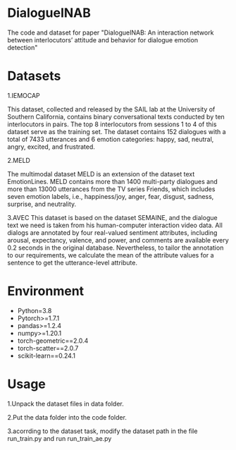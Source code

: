 DialogueINAB
=============
The code and dataset for paper "DialogueINAB: An interaction network between interlocutors’ attitude and behavior for dialogue emotion detection"

Datasets
============
1.IEMOCAP

This dataset, collected and released by the SAIL lab at the University of Southern California, contains binary conversational texts conducted by ten interlocutors in pairs. The top 8 interlocutors from sessions 1 to 4 of this dataset serve as the training set. The dataset contains 152 dialogues with a total of 7433 utterances and 6 emotion categories: happy, sad, neutral, angry, excited, and frustrated. 
  
2.MELD

The multimodal dataset MELD is an extension of the dataset text EmotionLines. MELD contains more than 1400 multi-party dialogues and more than 13000 utterances from the TV series Friends, which includes seven emotion labels, i.e., happiness/joy, anger, fear, disgust, sadness, surprise, and neutrality. 
  
3.AVEC 
This dataset is based on the dataset SEMAINE, and the dialogue text we need is taken from his human-computer interaction video data. All dialogs are annotated by four real-valued sentiment attributes, including arousal, expectancy, valence, and power, and comments are available every 0.2 seconds in the original database. Nevertheless, to tailor the annotation to our requirements, we calculate the mean of the attribute values for a sentence to get the utterance-level attribute.
  
Environment
===========
* Python=3.8
* Pytorch>=1.7.1
* pandas>=1.2.4
* numpy>=1.20.1
* torch-geometric==2.0.4
* torch-scatter==2.0.7
* scikit-learn==0.24.1

Usage
============
1.Unpack the dataset files in data folder.

2.Put the data folder into the code folder.

3.acorrding to the dataset task, modify the dataset path in the file run_train.py and run run_train_ae.py
